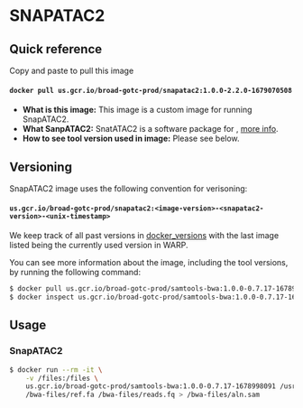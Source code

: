 # SNAPATAC2

## Quick reference

Copy and paste to pull this image

#### `docker pull us.gcr.io/broad-gotc-prod/snapatac2:1.0.0-2.2.0-1679070508`


- __What is this image:__ This image is a custom image for running SnapATAC2.
- __What SanpATAC2:__ SnatATAC2 is a software package for , [more info](). 
- __How to see tool version used in image:__ Please see below.

## Versioning

SnapATAC2 image uses the following convention for verisoning:

#### `us.gcr.io/broad-gotc-prod/snapatac2:<image-version>-<snapatac2-version>-<unix-timestamp>` 

We keep track of all past versions in [docker_versions](docker_versions.tsv) with the last image listed being the currently used version in WARP.

You can see more information about the image, including the tool versions, by running the following command:

```bash
$ docker pull us.gcr.io/broad-gotc-prod/samtools-bwa:1.0.0-0.7.17-1678998091
$ docker inspect us.gcr.io/broad-gotc-prod/samtools-bwa:1.0.0-0.7.17-1678998091
```

## Usage

### SnapATAC2 

```bash
$ docker run --rm -it \
    -v /files:/files \
    us.gcr.io/broad-gotc-prod/samtools-bwa:1.0.0-0.7.17-1678998091 /usr/gitc/bwa mem \
    /bwa-files/ref.fa /bwa-files/reads.fq > /bwa-files/aln.sam
```


